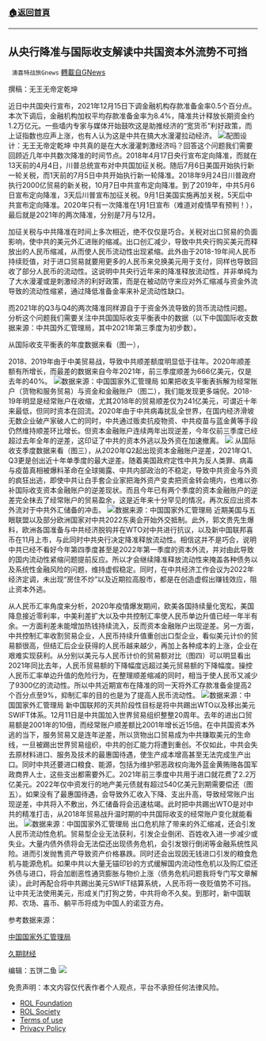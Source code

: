 ###  [:house:返回首頁](https://github.com/ourhimalayas/txt)
---


## 从央行降准与国际收支解读中共国资本外流势不可挡
` 澳喜特战旅Gnews` [轉載自GNews](https://gnews.org/zh-hans/1764091/)

撰稿：无王无帝定乾坤

近日中共国央行宣布，2021年12月15日下调金融机构存款准备金率0.5个百分点。本次下调后，金融机构加权平均存款准备金率为8.4%，降准共计释放长期资金约1.2万亿元。一些墙内专家与媒体开始鼓吹这是助推经济的“宽货币”利好政策，而上证指数也应声上涨，也有人认为这是中共在搞大水漫灌拉动经济。
![](https://assets.gnews.org/wp-content/uploads/2021/12/1639725267.png)配图设计：无王无帝定乾坤
中共真的是在大水漫灌刺激经济吗？回答这个问题我们需要回顾近几年中共数次降准的时间节点。2018年4月17日央行宣布定向降准，而就在13天前的4月4日，川普总统宣布对中共国加征关税。随后7月6日美国开始执行新一轮关税，而1天前的7月5日中共开始执行新一轮降准。2018年9月24日川普政府执行2000亿贸易的新关税，10月7日中共宣布定向降准。到了2019年，中共5月6日宣布定向降准，3天后川普宣布加征关税。9月1日美国实施再加关税，5天后中共宣布定向降准。2020年只有一次降准在1月1日宣布（难道对疫情早有预判！），最后就是2021年的两次降准，分别是7月与12月。

加征关税与中共降准在时间上多次相近，绝不仅仅是巧合。关税对出口贸易的负面影响，使中共的美元外汇进账的缩减。出口创汇减少，导致中共央行购买美元而释放出的人民币缩减，从而使人民币流动性出现紧缩。此外由于2018-19年间人民币持续贬值，对于进口贸易就要用更多的人民币来兑换美元用于支付，同样也导致回收了部分人民币的流动性。这说明中共央行近年来的降准释放流动性，并非单纯为了大水漫灌或是刺激经济的利好政策，而是在被动防守来应对外汇缩减与资金外流导致的流动性缩紧，通过降低准备金率来补足流动性缺口。

而2021年的Q3与Q4的两次降准同样源自于于资金外流导致的货币流动性问题。分析这个问题我们需要关注中共国国际收支平衡表中的数据（以下中国国际收支数据来源：中共国外汇管理局，其中2021年第三季度为初步数）。

从国际收支平衡表的年度数据来看（图一），

2018、2019年由于中美贸易战，导致中共顺差额度明显低于往年。2020年顺差额有所增长，而最差的数据来自今年2021年，前三季度顺差为666亿美元，仅是去年的40%。
![](https://assets.gnews.org/wp-content/uploads/2021/12/1639725306.png)数据来源：中国国家外汇管理局
如果把收支平衡表拆解为经常账户（货物和服务贸易）与资金和金融账户（图二），我们能发现更多端倪。2018-19年明显是经常账户在收缩，尤其2018年的贸易顺差仅为241亿美元，可谓近十年来最低，但同时资本在回流。2020年由于中共病毒扰乱全世界，在国内经济滑坡无数企业破产家破人亡的同时，中共通过贩卖抗疫物资、中共疫苗与蓝金黄等手段仍然维持顺差环比增长。但资本金融账户连续两年出现逆差，今年仅前三季度已经超过去年全年的逆差，这印证了中共的资本外逃以及外资在加速撤离。
![](https://assets.gnews.org/wp-content/uploads/2021/12/16397253191.png)
从国际收支季度数据来看（图三），从2020年Q2起出现资本金融账户逆差，2021年Q1、Q3更是创出近十年单季度的最大逆差。随着美国政府定性中共为反人类罪、病毒与疫苗真相被爆料革命在全球揭露、中共内部政治的不稳定，导致中共资金与外资的疯狂出逃，即使中共让白手套企业家把海外资产变卖把资金转会境内，也难以弥补国际收支资本金融账户的逆差现状。而且今年已有两个季度的资本金融账户的逆差完全抹去了经常账户的贸易盈余，这是近年来十分罕见的情况，再次反应出资本外流对于中共外汇储备的冲击。
![](https://assets.gnews.org/wp-content/uploads/2021/12/16397253521.png)数据来源：中国国家外汇管理局
近期美国与五眼联盟以及部分欧洲国家对中共2022东奥会开始外交抵制。此外，郭文贵先生爆料，欧洲各国准备与中共经济脱钩并在WTO对中共进行抗议，以及新中国联邦喜币在11月上市，与此同时中共央行决定降准释放流动性。相信这并不是巧合，说明中共已经不看好今年第四季度甚至是2022年第一季度的资本外流，并对由此导致的国内流动性紧缩问题提前反应。所以才会继续降准释放流动性来掩盖各种债务以及系统性金融风险的问题，维持虚假稳定。同时，在中共经济工作会议为2022年经济定调，未出现“房住不炒”以及近期拉高股市，都是在创造虚假出赚钱效应，阻止资本外逃。

从人民币汇率角度来分析，2020年疫情爆发期间，欧美各国持续量化宽松，美国降息接近零利率，中美利差扩大以及中共控制汇率使人民币单边升值已经一年半有余。一方面利差未能增加热钱持续流入，反而资本金融账户出现逆差。另一方面，中共控制汇率收割贸易企业，人民币持续升值重创出口型企业，看似美元计价的贸易额很高，但结汇后企业获得的人民币越来越少，再加上各种成本的上涨，企业在艰难实现获利。从分别以美元与人民币计价的贸易额对比（图四）可以明显看出2021年同比去年，人民币贸易额的下降幅度远超过美元贸易额的下降幅度。操控人民币汇率单边升值的危险行为，在整理顺差缩减的同时，相当于使人民币又减少了9300亿的流动性。所以中共近期宣布在降准的同一天将外汇存款准备金提高2个百分点至9%，抑制汇率的目的也是为了提高人民币流动性。
![](https://assets.gnews.org/wp-content/uploads/2021/12/16397253601.png)数据来源：中国国家外汇管理局
新中国联邦的灭共阶段性目标是将中共踢出WTO以及移出美元SWIFT体系。12月11日是中共国加入世界贸易组织整整20周年。去年的进出口贸易额是2001年的10倍，而经常账户顺差额比2001年增长近15倍。在中共国资本外逃的当下，服务贸易又是连年逆差，所以货物出口贸易成为中共赚取美元的生命线，一旦被踢出世界贸易组织，中共的创汇能力将遭到重创。不仅如此，中共会失去原材料进口、服务及技术的最惠国待遇，使生产成本增高甚至无法完成生产出口。同时中共还要进口粮食、能源，包括为维护邪恶政权向海外蓝金黄贿赂各国军政商界人士，这些支出都需要外汇。2021年前三季度中共用于进口就花费了2.2万亿美元。2022年仅中资发行的地产美元债就有超过540亿美元到期需要偿还（图五）。如果没有了最惠国待遇，会导致外汇收入下降、支出升高，导致经常账户出现逆差，中共将入不敷出，外汇储备将会迅速枯竭。此时把中共踢出WTO是对中共的精准打击，从2018年贸易战升温时期的中共国际收支的经常账户变化就能看出。
![](https://assets.gnews.org/wp-content/uploads/2021/12/16397253711.png)数据来源：中国国家外汇管理局
出口危机除了带来的外汇缩减，还会引发人民币流动性危机。贸易型企业无法获利，引发企业倒闭、百姓收入进一步减少或失业。大量内债外债将会无法偿还出现债务危机，会引发银行倒闭等金融系统性风险。进而引发抛售资产导致资产价格暴跌。同时还会出现因无钱进口引发的粮食危机与能源危机。如果中共以大量无锚印钞的方式缓解国内流动性危机以及购汇偿还外债与进口，将会加剧恶性通货膨胀与物价上涨（债务危机问题我将专门写文章解读）。此时再配合将中共踢出美元SWIFT结算系统，人民币将一夜贬值势不可挡。让中共无法使用美元，形成关门打狗之势，中共将命不久矣。到那时，新中国联邦、农场、喜币、躺平币将成为中国人的诺亚方舟。

参考数据来源：

[中国国家外汇管理局](http://www.safe.gov.cn/)

[久期财经](https://m.97caijing.com/news-detail?id=79320)

编辑：五饼二鱼
![](https://assets.gnews.org/wp-content/uploads/2021/12/TA1-1.jpg)
 

免责声明：本文内容仅代表作者个人观点，平台不承担任何法律风险。

- [ROL Foundation](https://rolfoundation.org/)
- [ROL Society](https://rolsociety.org/)
- [Terms of use](https://gnews.org/terms-of-use-3/)
- [Privacy Policy](https://gnews.org/privacy-policy/)
